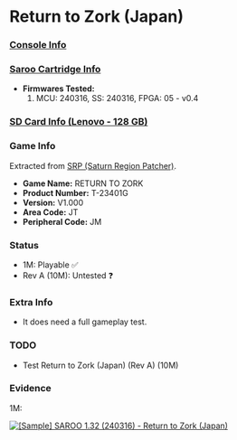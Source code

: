 # Return to Zork (Japan)

### [Console Info](../../../../../Info/Consoles/VA13/README.md)

### [Saroo Cartridge Info](../../../../../Info/Cartridges/RetroGameParadiseStore/1.32F/README.md)

- <b>Firmwares Tested:</b>
  1. MCU: 240316, SS: 240316, FPGA: 05 - v0.4

### [SD Card Info (Lenovo - 128 GB)](../../../../../Info/SdCards/Lenovo/128GB/fat32/README.md)

### Game Info

Extracted from [SRP (Saturn Region Patcher)](https://segaxtreme.net/resources/saturn-region-patcher.81/download).

- <b>Game Name:</b> RETURN TO ZORK
- <b>Product Number:</b> T-23401G
- <b>Version:</b> V1.000
- <b>Area Code:</b> JT
- <b>Peripheral Code:</b> JM

### Status

- 1M: Playable :white_check_mark:
- Rev A (10M): Untested :question:

### Extra Info

- It does need a full gameplay test.

### TODO

- Test Return to Zork (Japan) (Rev A) (10M)

### Evidence

1M:

[![[Sample] SAROO 1.32 (240316) - Return to Zork (Japan)](https://img.youtube.com/vi/ERmkh7AXuek/0.jpg)](https://www.youtube.com/watch?v=ERmkh7AXuek)
